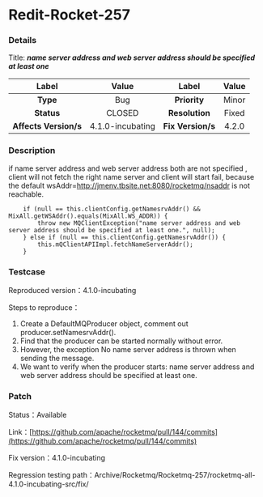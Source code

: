# Redit-Rocket-257

### Details
Title: ***name server address and web server address should be specified at least one***

|         Label         |    Value     | Label           |       Value        |
|:---------------------:|:------------:|:---------------:|:------------------:|
|       **Type**        |     Bug      | **Priority**    |       Minor        |
|      **Status**       |    CLOSED    | **Resolution**  |       Fixed        |
| **Affects Version/s** | 4.1.0-incubating | **Fix Version/s** |   4.2.0      |

### Description

if name server address and web server address both are not specified , client will not fetch the
right name server and client will start fail, because the default wsAddr=http://jmenv.tbsite.net:8080/rocketmq/nsaddr is not reachable.

```
    if (null == this.clientConfig.getNamesrvAddr() && MixAll.getWSAddr().equals(MixAll.WS_ADDR)) {
        throw new MQClientException("name server address and web server address should be specified at least one.", null);
    } else if (null == this.clientConfig.getNamesrvAddr()) {
        this.mQClientAPIImpl.fetchNameServerAddr();
    }
```

### Testcase

Reproduced version：4.1.0-incubating

Steps to reproduce：
1. Create a DefaultMQProducer object, comment out producer.setNamesrvAddr().
2. Find that the producer can be started normally without error.
3. However, the exception No name server address is thrown when sending the message.
4. We want to verify when the producer starts: name server address and web server address should be specified at least one.

### Patch 

Status：Available

Link：[https://github.com/apache/rocketmq/pull/144/commits](https://github.com/apache/rocketmq/pull/144/commits)

Fix version：4.1.0-incubating

Regression testing path：Archive/Rocketmq/Rocketmq-257/rocketmq-all-4.1.0-incubating-src/fix/
